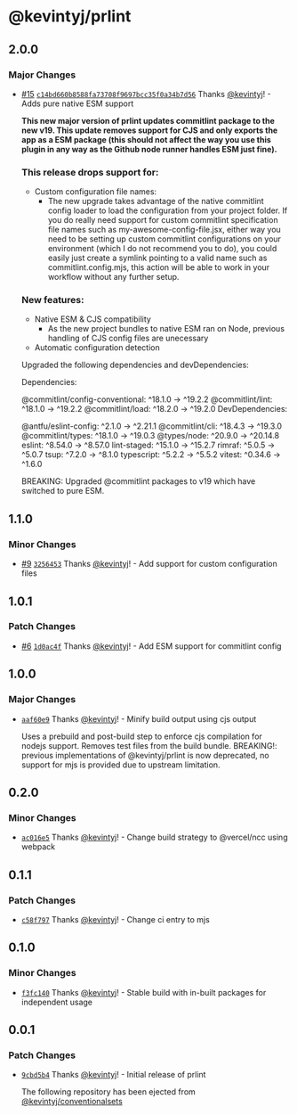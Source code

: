 # @kevintyj/prlint

## 2.0.0

### Major Changes

- [#15](https://github.com/kevintyj/prlint/pull/15) [`c14bd660b8588fa73708f9697bcc35f0a34b7d56`](https://github.com/kevintyj/prlint/commit/c14bd660b8588fa73708f9697bcc35f0a34b7d56) Thanks [@kevintyj](https://github.com/kevintyj)! - Adds pure native ESM support

  **This new major version of prlint updates commitlint package to the new v19.
  This update removes support for CJS and only exports the app as a ESM package
  (this should not affect the way you use this plugin in any way as the Github
  node runner handles ESM just fine).**

  ### This release drops support for:

  - Custom configuration file names:
    - The new upgrade takes advantage of the native commitlint config loader to
      load the configuration from your project folder. If you do really need support for custom commitlint specification file names such as my-awesome-config-file.jsx, either way you need to be setting up custom commitlint configurations on your environment (which I do not recommend you to do), you could easily just create a symlink pointing to a valid name such as commitlint.config.mjs, this action will be able to work in your workflow without any further setup.

  ### New features:

  - Native ESM & CJS compatibility
    - As the new project bundles to native ESM ran on Node, previous handling of
      CJS config files are unecessary
  - Automatic configuration detection

  Upgraded the following dependencies and devDependencies:

  Dependencies:

  @commitlint/config-conventional: ^18.1.0 -> ^19.2.2
  @commitlint/lint: ^18.1.0 -> ^19.2.2
  @commitlint/load: ^18.2.0 -> ^19.2.0
  DevDependencies:

  @antfu/eslint-config: ^2.1.0 -> ^2.21.1
  @commitlint/cli: ^18.4.3 -> ^19.3.0
  @commitlint/types: ^18.1.0 -> ^19.0.3
  @types/node: ^20.9.0 -> ^20.14.8
  eslint: ^8.54.0 -> ^8.57.0
  lint-staged: ^15.1.0 -> ^15.2.7
  rimraf: ^5.0.5 -> ^5.0.7
  tsup: ^7.2.0 -> ^8.1.0
  typescript: ^5.2.2 -> ^5.5.2
  vitest: ^0.34.6 -> ^1.6.0

  BREAKING: Upgraded @commitlint packages to v19 which have switched to pure ESM.

## 1.1.0

### Minor Changes

- [#9](https://github.com/kevintyj/prlint/pull/9) [`3256453`](https://github.com/kevintyj/prlint/commit/325645397da52ccaf94385d87a3a4a6ace34c8d0) Thanks [@kevintyj](https://github.com/kevintyj)! - Add support for custom configuration files

## 1.0.1

### Patch Changes

- [#6](https://github.com/kevintyj/prlint/pull/6) [`1d0ac4f`](https://github.com/kevintyj/prlint/commit/1d0ac4f2affd791a57a29b072ba7bc688a9ea7f1) Thanks [@kevintyj](https://github.com/kevintyj)! - Add ESM support for commitlint config

## 1.0.0

### Major Changes

- [`aaf60e9`](https://github.com/kevintyj/prlint/commit/aaf60e9c6f1cc167fd60dd49c44b0f5a2883db59) Thanks [@kevintyj](https://github.com/kevintyj)! - Minify build output using cjs output

  Uses a prebuild and post-build step to enforce cjs compilation for nodejs support.
  Removes test files from the build bundle.
  BREAKING!: previous implementations of @kevintyj/prlint is now deprecated,
  no support for mjs is provided due to upstream limitation.

## 0.2.0

### Minor Changes

- [`ac016e5`](https://github.com/kevintyj/prlint/commit/ac016e54124815f458b6ed7362f7424dff0b4613) Thanks [@kevintyj](https://github.com/kevintyj)! - Change build strategy to @vercel/ncc using webpack

## 0.1.1

### Patch Changes

- [`c58f797`](https://github.com/kevintyj/prlint/commit/c58f7973eed41af5641f677b821ba3c67cd26f9e) Thanks [@kevintyj](https://github.com/kevintyj)! - Change ci entry to mjs

## 0.1.0

### Minor Changes

- [`f3fc140`](https://github.com/kevintyj/prlint/commit/f3fc1404a886a372257ac2dd9a95a52802892fc2) Thanks [@kevintyj](https://github.com/kevintyj)! - Stable build with in-built packages for independent usage

## 0.0.1

### Patch Changes

- [`9cbd5b4`](https://github.com/kevintyj/prlint/commit/9cbd5b44059ca425725302032a8964594da12486) Thanks [@kevintyj](https://github.com/kevintyj)! - Initial release of prlint

  The following repository has been ejected from [@kevintyj/conventionalsets](https://github.com/kevintyj/conventionalsets)
